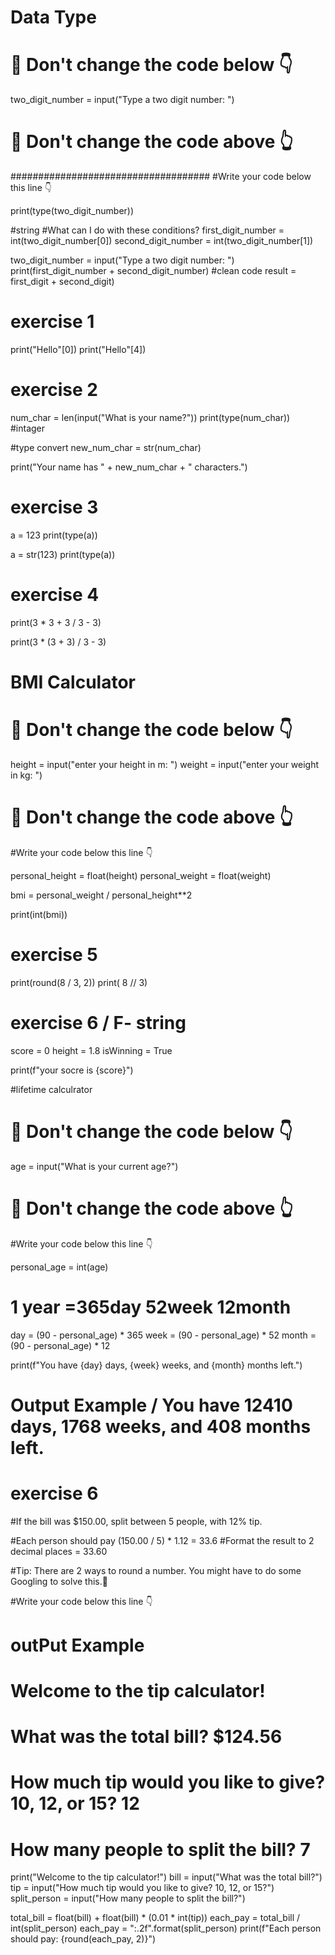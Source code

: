 # Data Type

# 🚨 Don't change the code below 👇
two_digit_number = input("Type a two digit number: ")
# 🚨 Don't change the code above 👆

####################################
#Write your code below this line 👇

print(type(two_digit_number))

#string
#What can I do with these conditions?
first_digit_number = int(two_digit_number[0])
second_digit_number = int(two_digit_number[1])

two_digit_number = input("Type a two digit number: ")
print(first_digit_number + second_digit_number)
#clean code result = first_digit + second_digit)


# exercise 1

print("Hello"[0])
print("Hello"[4])


# exercise 2

num_char = len(input("What is your name?"))
print(type(num_char))
#intager

#type convert
new_num_char = str(num_char)

print("Your name has " + new_num_char + " characters.")

# exercise 3

a = 123
print(type(a))

a = str(123)
print(type(a))

# exercise 4


print(3 * 3 + 3 / 3 - 3)

print(3 * (3 + 3) / 3 - 3)




# BMI Calculator

# 🚨 Don't change the code below 👇
height = input("enter your height in m: ")
weight = input("enter your weight in kg: ")
# 🚨 Don't change the code above 👆

#Write your code below this line 👇


personal_height = float(height)
personal_weight = float(weight)

bmi = personal_weight / personal_height**2

print(int(bmi))


# exercise 5


print(round(8 / 3, 2))
print( 8 // 3)


# exercise 6 / F- string

score = 0
height = 1.8
isWinning = True

print(f"your socre is {score}")



#lifetime calculrator

# 🚨 Don't change the code below 👇
age = input("What is your current age?")
# 🚨 Don't change the code above 👆

#Write your code below this line 👇

personal_age = int(age)

# 1 year =365day 52week 12month 
day = (90 - personal_age) * 365
week = (90 - personal_age) * 52
month = (90 - personal_age) * 12 

print(f"You have {day} days, {week} weeks, and {month} months left.")


# Output Example / You have 12410 days, 1768 weeks, and 408 months left.


 
# exercise 6


#If the bill was $150.00, split between 5 people, with 12% tip. 

#Each person should pay (150.00 / 5) * 1.12 = 33.6
#Format the result to 2 decimal places = 33.60

#Tip: There are 2 ways to round a number. You might have to do some Googling to solve this.💪

#Write your code below this line 👇


# outPut Example
# Welcome to the tip calculator!
# What was the total bill? $124.56
# How much tip would you like to give? 10, 12, or 15? 12
# How many people to split the bill? 7


print("Welcome to the tip calculator!")
bill = input("What was the total bill?")
tip = input("How much tip would you like to give? 10, 12, or 15?")
split_person = input("How many people to split the bill?")

total_bill = float(bill) + float(bill) * (0.01 * int(tip)) 
each_pay = total_bill / int(split_person)
each_pay = ":.2f".format(split_person)
print(f"Each person  should pay: {round(each_pay, 2)}")





